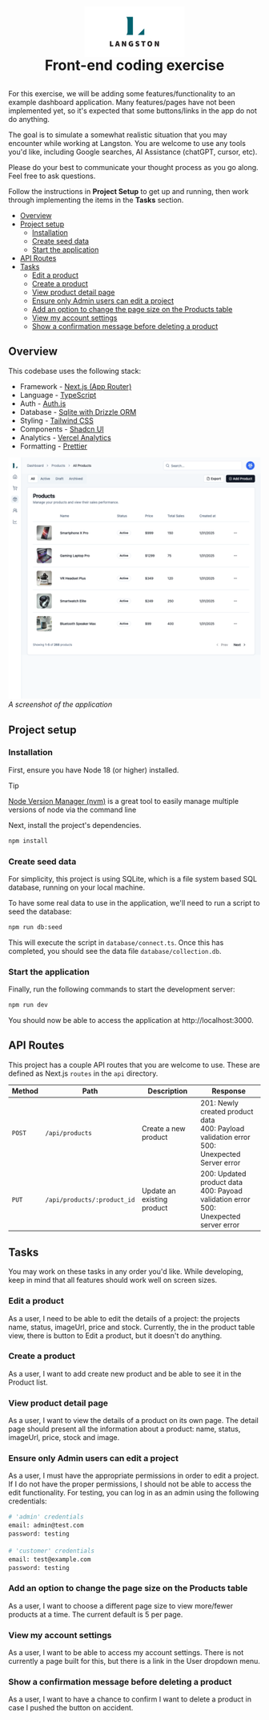 <img src="public/Langston-Logo.jpg" width="200" style="margin: 0 auto; display:block"/>
<h1 style="text-align: center; margin:0;">Front-end coding exercise</h1>
<br />

For this exercise, we will be adding some features/functionality to an example dashboard application. Many
features/pages have not been implemented yet, so it's expected that some buttons/links in the app do not do anything.

The goal is to
simulate a somewhat realistic situation that you may encounter while working at Langston. You are welcome to use any
tools you'd like, including Google searches, AI Assistance (chatGPT, cursor, etc).

Please do your best to communicate your thought process as you go along. Feel free to ask questions.

Follow the instructions in **Project Setup** to get up and running, then work through implementing the items in the
**Tasks** section.

<!-- toc -->

- [Overview](#overview)
- [Project setup](#project-setup)
  * [Installation](#installation)
  * [Create seed data](#create-seed-data)
  * [Start the application](#start-the-application)
- [API Routes](#api-routes)
- [Tasks](#tasks)
  * [Edit a product](#edit-a-product)
  * [Create a product](#create-a-product)
  * [View product detail page](#view-product-detail-page)
  * [Ensure only Admin users can edit a project](#ensure-only-admin-users-can-edit-a-project)
  * [Add an option to change the page size on the Products table](#add-an-option-to-change-the-page-size-on-the-products-table)
  * [View my account settings](#view-my-account-settings)
  * [Show a confirmation message before deleting a product](#show-a-confirmation-message-before-deleting-a-product)

<!-- tocstop -->

## Overview

This codebase uses the following stack:

- Framework - [Next.js (App Router)](https://nextjs.org)
- Language - [TypeScript](https://www.typescriptlang.org)
- Auth - [Auth.js](https://authjs.dev)
- Database - [Sqlite with Drizzle ORM](https://orm.drizzle.team/docs/get-started-sqlite)
- Styling - [Tailwind CSS](https://tailwindcss.com)
- Components - [Shadcn UI](https://ui.shadcn.com/)
- Analytics - [Vercel Analytics](https://vercel.com/analytics)
- Formatting - [Prettier](https://prettier.io)


![](public/dashboard-screenshot.png)
*A screenshot of the application*

## Project setup

### Installation

First, ensure you have Node 18 (or higher) installed.

> [!TIP]
> [Node Version Manager (nvm)](https://github.com/nvm-sh/nvm) is a great tool to easily manage multiple
> versions of node
> via the command line

Next, install the project's dependencies.

```bash
npm install
```

### Create seed data

For simplicity, this project is using SQLite, which is a file system based SQL database, running on your local machine.

To have some real data to use in the application, we'll need to run a script to seed the database:

```bash
npm run db:seed
```

This will execute the script in `database/connect.ts`. Once this has completed, you should see the data file
`database/collection.db`.

### Start the application

Finally, run the following commands to start the development server:

```bash
npm run dev
```

You should now be able to access the application at http://localhost:3000.

## API Routes

This project has a couple API routes that you are welcome to use. These are defined as Next.js `routes` in the `api` directory. 

| Method | Path                        | Description                | Response                                                                                         |
|--------|-----------------------------|----------------------------|--------------------------------------------------------------------------------------------------|
| `POST` | `/api/products`             | Create a new product       | 201: Newly created product data<br>400: Payload validation error<br>500: Unexpected Server error |
| `PUT`  | `/api/products/:product_id` | Update an existing product | 200: Updated product data<br>400: Payoad validation error<br>500: Unexpected server error        |

## Tasks

You may work on these tasks in any order you'd like. While developing, keep in mind that all features should work well
on screen sizes.

### Edit a product

As a user, I need to be able to edit the details of a project: the projects name, status, imageUrl, price and stock.
Currently, the in the product table view, there is button to Edit a product, but it doesn't do anything.

### Create a product

As a user, I want to add create new product and be able to see it in the Product list.

### View product detail page

As a user, I want to view the details of a product on its own page. The detail page should present all the
information about a product: name, status, imageUrl, price, stock and image.

### Ensure only Admin users can edit a project

As a user, I must have the appropriate permissions in order to edit a project. If I do not have the proper permissions,
I should not be able to access the edit functionality.
For testing, you can log in as an admin using the following credentials:

```bash
# 'admin' credentials
email: admin@test.com
password: testing

# 'customer' credentials
email: test@example.com
password: testing
```

### Add an option to change the page size on the Products table

As a user, I want to choose a different page size to view more/fewer products at a time. The current default is 5 per
page.

### View my account settings

As a user, I want to be able to access my account settings. There is not currently a page built for this, but there is a
link in the User dropdown menu.

### Show a confirmation message before deleting a product

As a user, I want to have a chance to confirm I want to delete a product in case I pushed the button on accident.

